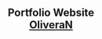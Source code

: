 <h2 align="center">
  Portfolio Website <br/>
  <a href="" target="_blank">OliveraN</a>
</h2>

<br/>
